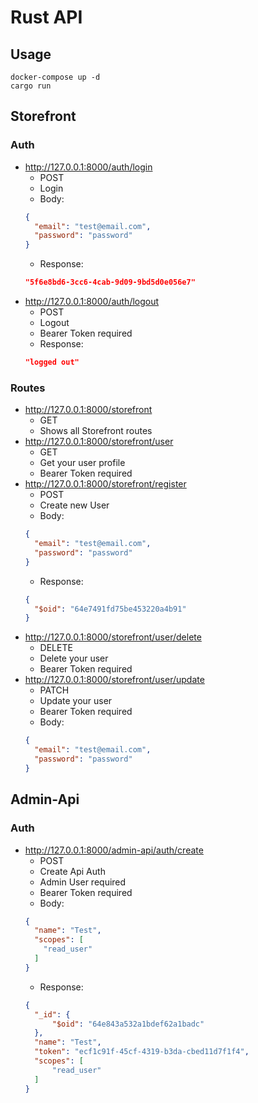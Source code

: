 # Rust API

## Usage
```shell
docker-compose up -d
cargo run
```

## Storefront
### Auth
* http://127.0.0.1:8000/auth/login
  * POST
  * Login
  * Body:
  ```json
  {
    "email": "test@email.com",
    "password": "password"
  }
  ```
  * Response:
  ```json
  "5f6e8bd6-3cc6-4cab-9d09-9bd5d0e056e7"
  ```
* http://127.0.0.1:8000/auth/logout
  * POST
  * Logout
  * Bearer Token required
  * Response:
  ```json
  "logged out"
  ```

### Routes
* http://127.0.0.1:8000/storefront
  * GET
  * Shows all Storefront routes
* http://127.0.0.1:8000/storefront/user
  * GET
  * Get your user profile
  * Bearer Token required
* http://127.0.0.1:8000/storefront/register
  * POST
  * Create new User
  * Body:
  ```json
  {
    "email": "test@email.com",
    "password": "password"
  }
  ```
  * Response:
  ```json
  {
    "$oid": "64e7491fd75be453220a4b91"
  }
  ```
* http://127.0.0.1:8000/storefront/user/delete
  * DELETE
  * Delete your user
  * Bearer Token required
* http://127.0.0.1:8000/storefront/user/update
  * PATCH
  * Update your user
  * Bearer Token required
  * Body:
  ```json
  {
    "email": "test@email.com",
    "password": "password"
  }
  ```

## Admin-Api
### Auth
* http://127.0.0.1:8000/admin-api/auth/create
  * POST
  * Create Api Auth
  * Admin User required
  * Bearer Token required
  * Body: 
  ```json
  {
    "name": "Test",
    "scopes": [
      "read_user"
    ]
  }
  ```
  * Response: 
  ```json
  {
    "_id": {
        "$oid": "64e843a532a1bdef62a1badc"
    },
    "name": "Test",
    "token": "ecf1c91f-45cf-4319-b3da-cbed11d7f1f4",
    "scopes": [
        "read_user"
    ]
  }
  ```